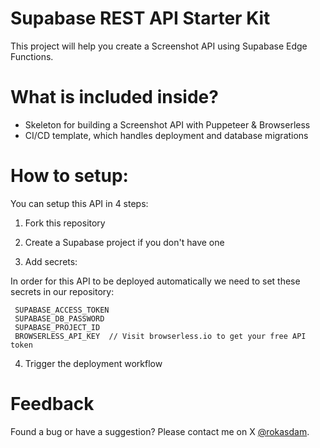 # Supabase REST API Starter Kit
This project will help you create a Screenshot API using Supabase Edge Functions.

# What is included inside?

- Skeleton for building a Screenshot API with Puppeteer & Browserless
- CI/CD template, which handles deployment and database migrations

# How to setup:

You can setup this API in 4 steps:

1. Fork this repository
   
2. Create a Supabase project if you don't have one
   
3. Add secrets:
   
In order for this API to be deployed automatically we need to set these secrets in our repository:
```
 SUPABASE_ACCESS_TOKEN
 SUPABASE_DB_PASSWORD
 SUPABASE_PROJECT_ID
 BROWSERLESS_API_KEY  // Visit browserless.io to get your free API token
```
4. Trigger the deployment workflow

# Feedback
Found a bug or have a suggestion? Please contact me on X [@rokasdam](https://twitter.com/rokasdam).